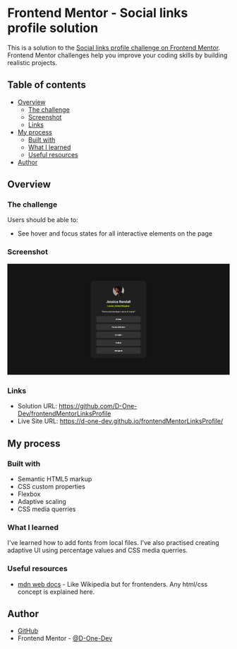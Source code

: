 # Frontend Mentor - Social links profile solution

This is a solution to the [Social links profile challenge on Frontend Mentor](https://www.frontendmentor.io/challenges/social-links-profile-UG32l9m6dQ). Frontend Mentor challenges help you improve your coding skills by building realistic projects. 

## Table of contents

- [Overview](#overview)
  - [The challenge](#the-challenge)
  - [Screenshot](#screenshot)
  - [Links](#links)
- [My process](#my-process)
  - [Built with](#built-with)
  - [What I learned](#what-i-learned)
  - [Useful resources](#useful-resources)
- [Author](#author)

## Overview

### The challenge

Users should be able to:

- See hover and focus states for all interactive elements on the page

### Screenshot

![](./screenshot.png)

### Links

- Solution URL: https://github.com/D-One-Dev/frontendMentorLinksProfile
- Live Site URL: https://d-one-dev.github.io/frontendMentorLinksProfile/

## My process

### Built with

- Semantic HTML5 markup
- CSS custom properties
- Flexbox
- Adaptive scaling
- CSS media querries

### What I learned

I've learned how to add fonts from local files. I've also practised creating adaptive UI using percentage values and CSS media querries.

### Useful resources

- [mdn web docs](https://developer.mozilla.org/) - Like Wikipedia but for frontenders. Any html/css concept is explained here.

## Author

- [GitHub](https://github.com/D-One-Dev/)
- Frontend Mentor - [@D-One-Dev](https://www.frontendmentor.io/profile/D-One-Dev)
